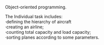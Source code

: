 Object-oriented programming.

The Individual task includes: \
·defining the hierarchy of aircraft \
·creating an airline; \
·counting total capacity and load capacity; \
·sorting planes according to some parameters.
